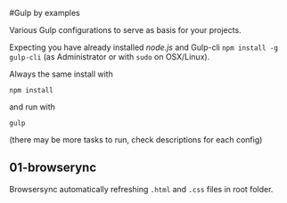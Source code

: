 #Gulp by examples

Various Gulp configurations to serve as basis for your projects.

Expecting you have already installed _node.js_ and Gulp-cli `npm install -g gulp-cli` (as Administrator or with `sudo` on OSX/Linux). 

Always the same install with 

```
npm install
```

and run with 

```
gulp
```

(there may be more tasks to run, check descriptions for each config)


## 01-browserync

Browsersync automatically refreshing `.html` and `.css` files in root folder. 

